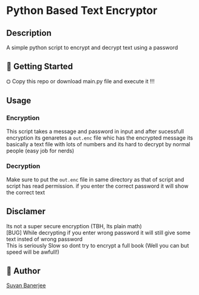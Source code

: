 # Python Based Text Encryptor
## Description
A simple python script to encrypt and decrypt text using a password

## 🚀 Getting Started

⛭ Copy this repo or download main.py file and execute it !!!

## Usage

### Encryption

This script takes a message and password in input and after sucessfull encryption its genaretes a ```out.enc``` file whic has the encrypted message its basically a text file with lots of numbers and its hard to decrypt by normal people (easy job for nerds)

### Decryption
Make sure to put the ```out.enc``` file in same directory as that of script and script has read permission. if you enter the correct password it will show the correct text

## Disclamer
 Its not a super secure encryption (TBH, Its plain math)
 <br>[BUG] While decrypting if you enter wrong password it will still give some text insted of wrong password
 <br>This is seriously Slow so dont try to encrypt a full book (Well you can but speed will be awfull!)

## 👥 Author

[Suvan Banerjee](https://github.com/suvanbanerjee)

